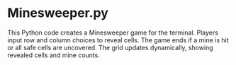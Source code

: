 # Minesweeper.py
This Python code creates a Minesweeper game for the terminal. Players input row and column choices to reveal cells. The game ends if a mine is hit or all safe cells are uncovered. The grid updates dynamically, showing revealed cells and mine counts.
